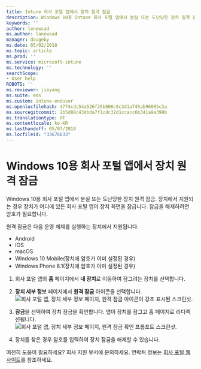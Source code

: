 ```yaml
---
title: Intune 회사 포털 앱에서 장치 원격 잠금
description: Windows 10용 Intune 회사 포털 앱에서 분실 또는 도난당한 장치 원격 잠금
keywords: ''
author: lenewsad
ms.author: lanewsad
manager: dougeby
ms.date: 05/02/2018
ms.topic: article
ms.prod: ''
ms.service: microsoft-intune
ms.technology: ''
searchScope:
- User help
ROBOTS: ''
ms.reviewer: jieyang
ms.suite: ems
ms.custom: intune-enduser
ms.openlocfilehash: 4774cdc54a526f25b006c0c3d1a745ab96005c3a
ms.sourcegitcommit: 2b5d88c434bda7f1cdc32d1ccacc6b341a9a399b
ms.translationtype: HT
ms.contentlocale: ko-KR
ms.lasthandoff: 05/07/2018
ms.locfileid: "33676633"
---
```

# <a name="lock-your-device-from-company-portal-app-for-windows-10"></a>Windows 10용 회사 포털 앱에서 장치 원격 잠금

Windows 10용 회사 포털 앱에서 분실 또는 도난당한 장치 원격 잠금. 장치에서 지원되는 경우 장치가 어디에 있든 회사 포털 앱이 장치 화면을 잠급니다. 잠금을 해제하려면 암호가 필요합니다.

원격 잠금은 다음 운영 체제를 실행하는 장치에서 지원됩니다.

* Android
* iOS
* macOS
* Windows 10 Mobile(장치에 암호가 이미 설정된 경우)
* Windows Phone 8.1(장치에 암호가 이미 설정된 경우)

1. 회사 포털 앱의 **홈** 페이지에서 **내 장치**로 이동하여 잠그려는 장치를 선택합니다.

2. **장치 세부 정보** 페이지에서 **원격 잠금** 아이콘을 선택합니다.  
   ![회사 포털 앱, 장치 세부 정보 페이지, 원격 잠금 아이콘이 강조 표시된 스크린샷.](./media/1804_remote_lock_Windows_CPapp_05.png)   
3. **잠금**을 선택하여 장치 잠금을 확인합니다. 앱이 장치를 잠그고 홈 페이지로 리디렉션됩니다. 
   ![회사 포털 앱, 장치 세부 정보 페이지, 원격 잠금 확인 프롬프트 스크린샷.](./media/1804_remote_lock_Windows_CPapp_06.png)  
4. 장치를 찾은 경우 암호를 입력하여 장치 잠금을 해제할 수 있습니다.  

여전히 도움이 필요하세요? 회사 지원 부서에 문의하세요. 연락처 정보는 [회사 포털 웹 사이트](https://portal.manage.microsoft.com#HelpDeskDialog)를 참조하세요.
